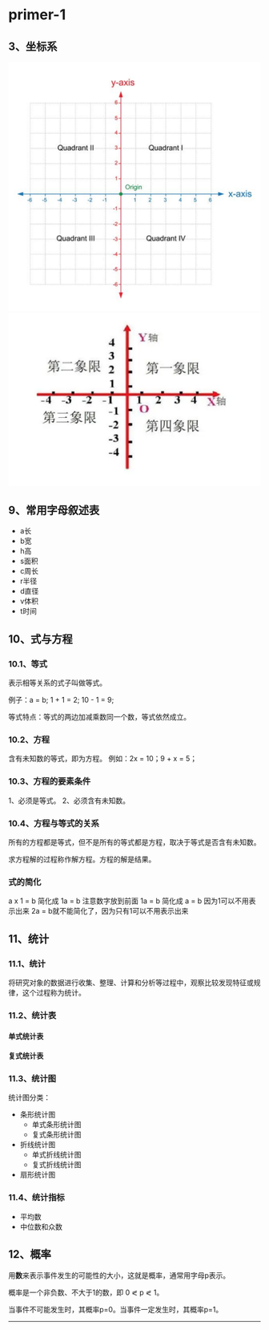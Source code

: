 # primer-1

## 3、坐标系
![](../images/笛卡尔坐标系1.png)
![](../images/笛卡尔坐标系2.png)

## 9、常用字母叙述表
- a长
- b宽
- h高
- s面积
- c周长
- r半径
- d直径
- v体积
- t时间

## 10、式与方程
### 10.1、等式
表示相等关系的式子叫做等式。

 例子：a = b; 1 + 1 = 2; 10 - 1 = 9;
 
 等式特点：等式的两边加减乘数同一个数，等式依然成立。
 
### 10.2、方程
 含有未知数的等式，即为方程。
 例如：2x = 10；9 + x = 5；
 
### 10.3、方程的要素条件
 1、必须是等式。
 2、必须含有未知数。
 
### 10.4、方程与等式的关系
 所有的方程都是等式，但不是所有的等式都是方程，取决于等式是否含有未知数。
 
 求方程解的过程称作解方程。方程的解是结果。
 
### 式的简化
a x 1 = b 简化成 1a = b 注意数字放到前面
1a = b 简化成 a = b 因为1可以不用表示出来
2a = b就不能简化了，因为只有1可以不用表示出来
  
 ## 11、统计
 
 ### 11.1、统计
 将研究对象的数据进行收集、整理、计算和分析等过程中，观察比较发现特征或规律，这个过程称为统计。
 
 ### 11.2、统计表
 
 #### 单式统计表
 #### 复式统计表
 
 ### 11.3、统计图
统计图分类：

- 条形统计图
 	- 单式条形统计图
 	- 复式条形统计图
 - 折线统计图
 	- 单式折线统计图
 	- 复式折线统计图
 - 扇形统计图
 
 ### 11.4、统计指标
 - 平均数
 - 中位数和众数

## 12、概率
用**数**来表示事件发生的可能性的大小，这就是概率，通常用字母p表示。
 
 概率是一个非负数、不大于1的数，即 0 $\eqslantless$ p $\eqslantless$ 1。
 
 当事件不可能发生时，其概率p=0。当事件一定发生时，其概率p=1。
 
 -------------